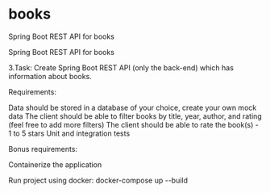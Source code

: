 # books
Spring Boot REST API for books

Spring Boot REST API for books

3.Task: Create Spring Boot REST API (only the back-end) which has information about books.

Requirements:

Data should be stored in a database of your choice, create your own mock data The client should be able to filter books by title, year, author, and rating (feel free to add more filters) The client should be able to rate the book(s) - 1 to 5 stars Unit and integration tests

Bonus requirements:

Containerize the application

Run project using docker:
docker-compose up --build
